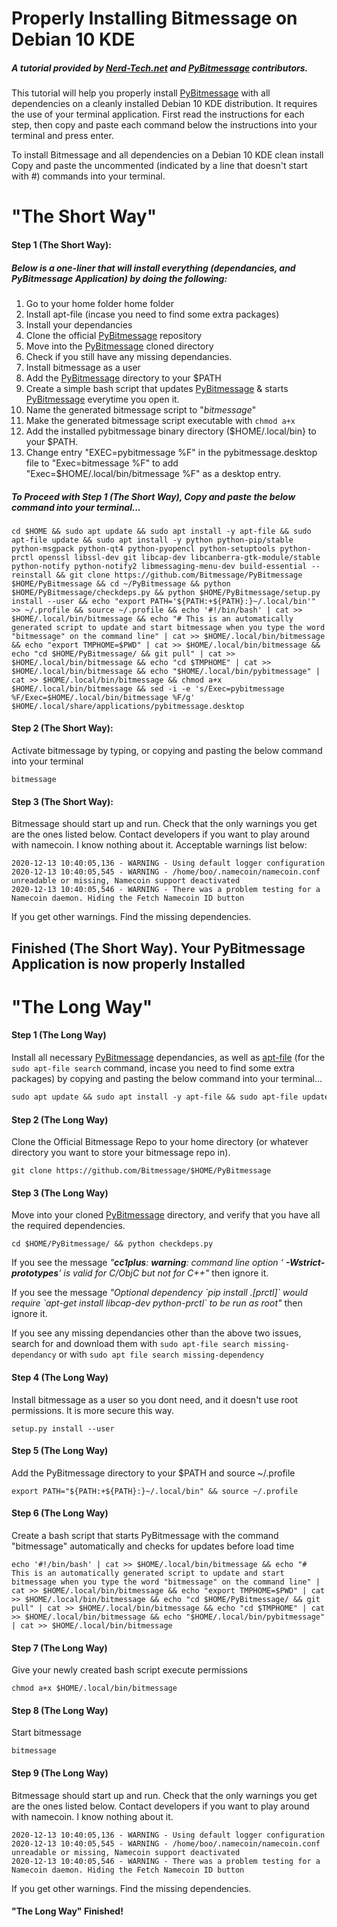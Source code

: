 # Properly Installing Bitmessage on Debian 10 KDE
##### A tutorial provided by [Nerd-Tech.net](https://www.nerd-tech.net) and [PyBitmessage](https://github.com/Bitmessage/PyBitmessage) contributors.

This tutorial will help you properly install [PyBitmessage](https://github.com/Bitmessage/PyBitmessage) with all dependencies on a cleanly installed Debian 10 KDE distribution. It requires the use of your terminal application. First read the instructions for each step, then copy and paste each command below the instructions into your terminal and press enter.

To install Bitmessage and all dependencies on a Debian 10 KDE clean install
Copy and paste the uncommented (indicated by a line that doesn't start with #) commands into your terminal.

# "The Short Way"
#### Step 1 (The Short Way):
##### Below is a one-liner that will install everything (dependancies, and PyBitmessage Application) by doing the following:
  1) Go to your home folder home folder
  2) Install apt-file (incase you need to find some extra packages)
  3) Install your dependancies 
  4) Clone the official [PyBitmessage](https://github.com/Bitmessage/PyBitmessage) repository
  5) Move into the [PyBitmessage](https://github.com/Bitmessage/PyBitmessage) cloned directory
  6) Check if you still have any missing dependancies.
  7) Install bitmessage as a user
  8) Add the [PyBitmessage](https://github.com/Bitmessage/PyBitmessage) directory to your $PATH
  9) Create a simple bash script that updates [PyBitmessage](https://github.com/Bitmessage/PyBitmessage) & starts [PyBitmessage](https://github.com/Bitmessage/PyBitmessage) everytime you open it.
  10) Name the generated bitmessage script to "_bitmessage_" 
  11) Make the generated bitmessage script executable with ```chmod a+x```
  12) Add the installed pybitmessage binary directory ($HOME/.local/bin} to your $PATH.
  13) Change entry "EXEC=pybitmessage %F" in the pybitmessage.desktop file to "Exec=bitmessage %F" to add "Exec=$HOME/.local/bin/bitmessage %F" as a desktop entry.

##### To Proceed with Step 1 (The Short Way), Copy and paste the below command into your terminal...
```
cd $HOME && sudo apt update && sudo apt install -y apt-file && sudo apt-file update && sudo apt install -y python python-pip/stable python-msgpack python-qt4 python-pyopencl python-setuptools python-prctl openssl libssl-dev git libcap-dev libcanberra-gtk-module/stable python-notify python-notify2 libmessaging-menu-dev build-essential --reinstall && git clone https://github.com/Bitmessage/PyBitmessage $HOME/PyBitmessage && cd ~/PyBitmessage && python $HOME/PyBitmessage/checkdeps.py && python $HOME/PyBitmessage/setup.py install --user && echo "export PATH='${PATH:+${PATH}:}~/.local/bin'" >> ~/.profile && source ~/.profile && echo '#!/bin/bash' | cat >> $HOME/.local/bin/bitmessage && echo "# This is an automatically generated script to update and start bitmessage when you type the word "bitmessage" on the command line" | cat >> $HOME/.local/bin/bitmessage && echo "export TMPHOME=$PWD" | cat >> $HOME/.local/bin/bitmessage && echo "cd $HOME/PyBitmessage/ && git pull" | cat >> $HOME/.local/bin/bitmessage && echo "cd $TMPHOME" | cat >> $HOME/.local/bin/bitmessage && echo "$HOME/.local/bin/pybitmessage" | cat >> $HOME/.local/bin/bitmessage && chmod a+x $HOME/.local/bin/bitmessage && sed -i -e 's/Exec=pybitmessage %F/Exec=$HOME/.local/bin/bitmessage %F/g' $HOME/.local/share/applications/pybitmessage.desktop
```
#### Step 2 (The Short Way): 
Activate bitmessage by typing, or copying and pasting the below command into your terminal
```
bitmessage
```
#### Step 3 (The Short Way):
Bitmessage should start up and run.
Check that the only warnings you get are the ones listed below.
Contact developers if you want to play around with namecoin. I know nothing about it.
Acceptable warnings list below:
```
2020-12-13 10:40:05,136 - WARNING - Using default logger configuration
2020-12-13 10:40:05,545 - WARNING - /home/boo/.namecoin/namecoin.conf unreadable or missing, Namecoin support deactivated
2020-12-13 10:40:05,546 - WARNING - There was a problem testing for a Namecoin daemon. Hiding the Fetch Namecoin ID button
```
If you get other warnings. Find the missing dependencies.

## Finished (The Short Way). Your PyBitmessage Application is now properly Installed

# "The Long Way" 
#### Step 1 (The Long Way)
Install all necessary [PyBitmessage](https://github.com/Bitmessage/PyBitmessage) dependancies, as well as [apt-file](https://packages.debian.org/buster/apt-file) (for the ```sudo apt-file search``` command, incase you need to find some extra packages) by copying and pasting the below command into your terminal...
```markdown
sudo apt update && sudo apt install -y apt-file && sudo apt-file update && sudo apt install -y python python-pip/stable python-msgpack python-qt4 python-pyopencl python-setuptools python-prctl openssl libssl-dev git libcap-dev libcanberra-gtk-module/stable python-notify python-notify2 libmessaging-menu-dev build-essential --reinstall
```
#### Step 2 (The Long Way)
Clone the Official Bitmessage Repo to your home directory (or whatever directory you want to store your bitmessage repo in).
```
git clone https://github.com/Bitmessage/$HOME/PyBitmessage
```
#### Step 3 (The Long Way)
Move into your cloned [PyBitmessage](https://github.com/Bitmessage/PyBitmessage) directory, and verify that you have all the required dependencies.
```
cd $HOME/PyBitmessage/ && python checkdeps.py
```
If you see the message _"***cc1plus***: ***warning***: command line option ‘ ***-Wstrict-prototypes***’ is valid for C/ObjC but not for C++"_
then ignore it.

If you see the message _"Optional dependency \`pip install .[prctl]\` would require \`apt-get install libcap-dev python-prctl\` to be run as root"_
then ignore it.

If you see any missing dependancies other than the above two issues, search for and download them with ```sudo apt-file search missing-dependancy``` or with ```sudo apt file search missing-dependency```

#### Step 4 (The Long Way)
Install bitmessage as a user so you dont need, and it doesn't use root permissions. It is more secure this way.
```
setup.py install --user
```
#### Step 5 (The Long Way)
Add the PyBitmessage directory to your $PATH and source ~/.profile
```
export PATH="${PATH:+${PATH}:}~/.local/bin" && source ~/.profile
```
#### Step 6 (The Long Way)
Create a bash script that starts PyBitmessage with the command "bitmessage" automatically and checks for updates before load time 
```
echo '#!/bin/bash' | cat >> $HOME/.local/bin/bitmessage && echo "# This is an automatically generated script to update and start bitmessage when you type the word "bitmessage" on the command line" | cat >> $HOME/.local/bin/bitmessage && echo "export TMPHOME=$PWD" | cat >> $HOME/.local/bin/bitmessage && echo "cd $HOME/PyBitmessage/ && git pull" | cat >> $HOME/.local/bin/bitmessage && echo "cd $TMPHOME" | cat >> $HOME/.local/bin/bitmessage && echo "$HOME/.local/bin/pybitmessage" | cat >> $HOME/.local/bin/bitmessage
```
#### Step 7 (The Long Way)
Give your newly created bash script execute permissions
```
chmod a+x $HOME/.local/bin/bitmessage
```
#### Step 8 (The Long Way)
Start bitmessage
```
bitmessage
```
#### Step 9 (The Long Way)
Bitmessage should start up and run.
Check that the only warnings you get are the ones listed below.
Contact developers if you want to play around with namecoin. I know nothing about it.
```
2020-12-13 10:40:05,136 - WARNING - Using default logger configuration
2020-12-13 10:40:05,545 - WARNING - /home/boo/.namecoin/namecoin.conf unreadable or missing, Namecoin support deactivated
2020-12-13 10:40:05,546 - WARNING - There was a problem testing for a Namecoin daemon. Hiding the Fetch Namecoin ID button
```
If you get other warnings. Find the missing dependencies.

#### "The Long Way"  Finished!
